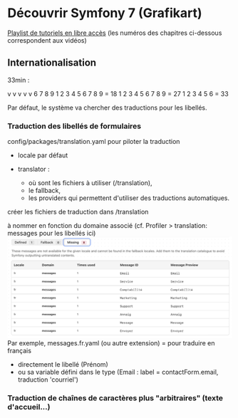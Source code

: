 # Découvrir Symfony 7 (Grafikart)

[Playlist de tutoriels en libre accès](https://www.youtube.com/playlist?list=PLjwdMgw5TTLXuvlGqP18gbJCYVg7y6Fig) (les numéros des chapitres ci-dessous correspondent aux vidéos)

## Internationalisation

33min :

v v v v v 6 7 8 9
1 2 3 4 5 6 7 8 9   = 18
1 2 3 4 5 6 7 8 9   = 27
1 2 3 4 5 6         = 33

Par défaut, le système va chercher des traductions pour les libellés.

### Traduction des libellés de formulaires

config/packages/translation.yaml pour piloter la traduction

- locale par défaut
- translator :

  - où sont les fichiers à utiliser (/translation),
  - le fallback,
  - les providers qui permettent d'utiliser des traductions automatiques.

créer les fichiers de traduction dans /translation

à nommer en fonction du domaine associé (cf. Profiler > translation: messages pour les libellés ici)
<img src="Profiler1.png" alt="">
Par exemple, messages.fr.yaml (ou autre extension) = pour traduire en français

- directement le libellé (Prénom)
- ou sa variable défini dans le type (Email : label = contactForm.email, traduction 'courriel')

### Traduction de chaînes de caractères plus "arbitraires" (texte d'accueil...)

